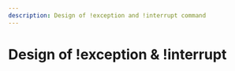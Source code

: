 ```yaml
---
description: Design of !exception and !interrupt command
---
```


# Design of !exception & !interrupt

